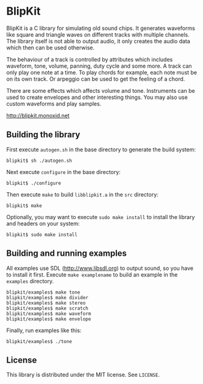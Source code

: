 BlipKit
=======

BlipKit is a C library for simulating old sound chips. It generates waveforms
like square and triangle waves on different tracks with multiple channels. The
library itself is not able to output audio, it only creates the audio data which
then can be used otherwise.

The behaviour of a track is controlled by attributes which includes waveform,
tone, volume, panning, duty cycle and some more. A track can only play one note
at a time. To play chords for example, each note must be on its own track.  Or
arpeggio can be used to get the feeling of a chord.

There are some effects which affects volume and tone. Instruments can be used to
create envelopes and other interesting things. You may also use custom waveforms
and play samples.

<http://blipkit.monoxid.net>

Building the library
--------------------

First execute `autogen.sh` in the base directory to generate the build system:

	blipkit$ sh ./autogen.sh

Next execute `configure` in the base directory:

	blipkit$ ./configure

Then execute `make` to build `libblipkit.a` in the `src` directory:

	blipkit$ make

Optionally, you may want to execute `sudo make install` to install the library
and headers on your system:

	blipkit$ sudo make install

Building and running examples
-----------------------------

All examples use SDL (<http://www.libsdl.org>) to output sound, so you have to
install it first. Execute `make examplename` to build an example in the
`examples` directory.

	blipkit/examples$ make tone
	blipkit/examples$ make divider
	blipkit/examples$ make stereo
	blipkit/examples$ make scratch
	blipkit/examples$ make waveform
	blipkit/examples$ make envelope

Finally, run examples like this:

	blipkit/examples$ ./tone

License
-------

This library is distributed under the MIT license. See `LICENSE`.
